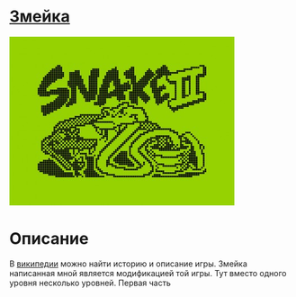 # [Змейка](https://ru.wikipedia.org/wiki/Snake_(%D0%B8%D0%B3%D1%80%D0%B0))

![Легандарная игра](src/legendary.jpg "Легандарная игра")

Описание
=====
В [википедии](https://ru.wikipedia.org/wiki/Snake_%D0%B8%D0%B3%D1%80%D0%B0) можно найти историю и описание игры. Змейка написанная мной является модификацией той игры. Тут вместо одного уровня несколько уровней. Первая часть 